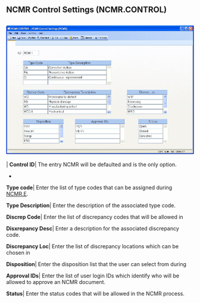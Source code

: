 ## NCMR Control Settings (NCMR.CONTROL)
<PageHeader />

##

![](./NCMR-CONTROL-1.jpg)

| **Control ID**|  The entry NCMR will be defaulted and is the only option.

-  
**Type code**|  Enter the list of type codes that can be assigned during
[NCMR.E](../NCMR-E/README.md).

**Type Description**|  Enter the description of the associated type code.

**Discrep Code**|  Enter the list of discrepancy codes that will be allowed in

**Disxrepancy Desc**|  Enter a description for the associated discrepancy
code.

**Discrepancy Loc**|  Enter the list of discrepancy locations which can be
chosen in

**Disposition**|  Enter the disposition list that the user can select from
during

**Approval IDs**|  Enter the list of user login IDs which identify who will be
allowed to approve an NCMR document.

**Status**|  Enter the status codes that will be allowed in the NCMR process.


<badge text= "Version 8.10.57 " vertical="middle" />

<PageFooter />
